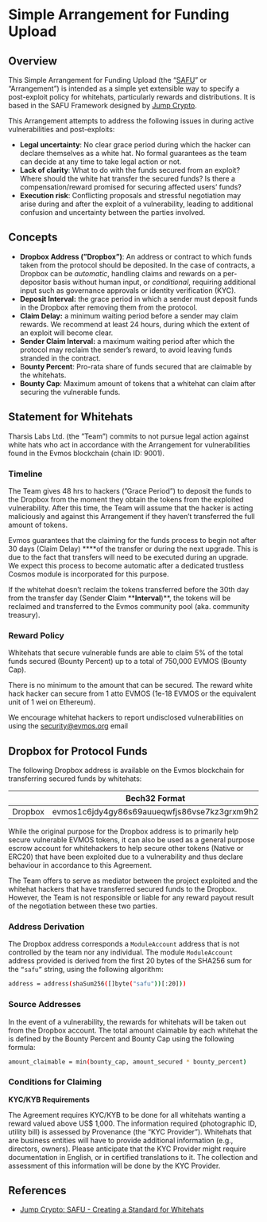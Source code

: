 # Simple Arrangement for Funding Upload

## Overview

This Simple Arrangement for Funding Upload (the “[SAFU](https://jumpcrypto.com/safu-creating-a-standard-for-whitehats/)” or “Arrangement”) is intended as a simple yet extensible way to specify a post-exploit policy for whitehats, particularly rewards and distributions. It is based in the SAFU Framework designed by [Jump Crypto](https://jumpcrypto.com/).

This Arrangement attempts to address the following issues in during active vulnerabilities and post-exploits:

- **Legal uncertainty**: No clear grace period during which the hacker can declare themselves as a white hat. No formal guarantees as the team can decide at any time to take legal action or not.
- **Lack of clarity**: What to do with the funds secured from an exploit? Where should the white hat transfer the secured funds? Is there a compensation/reward promised for securing affected users’ funds?
- **Execution risk**: Conflicting proposals and stressful negotiation may arise during and after the exploit of a vulnerability, leading to additional confusion and uncertainty between the parties involved.

## Concepts

- **Dropbox Address (”Dropbox”)**: An address or contract to which funds taken from the protocol should be deposited. In the case of contracts, a Dropbox can be *automatic*, handling claims and rewards on a per-depositor basis without human input, or *conditional*, requiring additional input such as governance approvals or identity verification (KYC).
- **Deposit Interval:** the grace period in which a sender must deposit funds in the Dropbox after removing them from the protocol.
- **Claim Delay:** a minimum waiting period before a sender may claim rewards. We recommend at least 24 hours, during which the extent of an exploit will become clear.
- **Sender Claim Interval:** a maximum waiting period after which the protocol may reclaim the sender’s reward, to avoid leaving funds stranded in the contract.
- B**ounty Percent**: Pro-rata share of funds secured that are claimable by the whitehats.
- **Bounty Cap**: Maximum amount of tokens that a whitehat can claim after securing the vulnerable funds.

## Statement for Whitehats

Tharsis Labs Ltd. (the ”Team”) commits to not pursue legal action against white hats who act in accordance with the Arrangement for vulnerabilities found in the Evmos blockchain (chain ID: 9001).

### Timeline

The Team gives 48 hrs to hackers (”Grace Period”) to deposit the funds to the Dropbox from the moment they obtain the tokens from the exploited vulnerability. After this time, the Team will assume that the hacker is acting maliciously and against this Arrangement if they haven’t transferred the full amount of tokens.

Evmos guarantees that the claiming for the funds process to begin not after 30 days (Claim Delay) ****of the transfer or during the next upgrade. This is due to the fact that transfers will need to be executed during an upgrade. We expect this process to become automatic after a dedicated trustless Cosmos module is incorporated for this purpose.

If the whitehat doesn’t reclaim the tokens transferred before the 30th day from the transfer day (Sender **C**laim ****Interval**)**, the tokens will be reclaimed and transferred to the Evmos community pool (aka. community treasury).

### Reward Policy

Whitehats that secure vulnerable funds are able to claim 5% of the total funds secured (Bounty Percent) up to a total of 750,000 EVMOS (Bounty Cap).

There is no minimum to the amount that can be secured. The reward white hack hacker can secure from 1 atto EVMOS (1e-18 EVMOS or the equivalent unit of 1 wei on Ethereum).

We encourage whitehat hackers to report undisclosed vulnerabilities on using the [security@evmos.org](mailto:security@evmos.org) email

## Dropbox for Protocol Funds

The following Dropbox address is available on the Evmos blockchain for transferring secured funds by whitehats:

|         | Bech32 Format                                | Hex Format                                 |
| ------- | -------------------------------------------- | ------------------------------------------ |
| Dropbox | evmos1c6jdy4gy86s69auueqwfjs86vse7kz3grxm9h2 | 0xc6A4d255043ea1A2F79CC81c9940FA6433eb0A28 |

While the original purpose for the Dropbox address is to primarily help secure vulnerable EVMOS tokens, it can also be used as a general purpose escrow account for whitehackers to help secure other tokens (Native or ERC20) that have been exploited due to a vulnerability and thus declare behaviour in accordance to this Agreement.

The Team offers to serve as mediator between the project exploited and the whitehat hackers that have transferred secured funds to the Dropbox. However, the Team is not responsible or liable for any reward payout result of the negotiation between these two parties.

### Address Derivation

The Dropbox address corresponds a `ModuleAccount` address that is not controlled by the team nor any individual. The module `ModuleAccount` address provided is derived from the first 20 bytes of the SHA256 sum for the `“safu”` string, using the following algorithm:

```bash
address = address(shaSum256([]byte("safu"))[:20]))
```

### Source Addresses

In the event of a vulnerability, the rewards for whitehats will be taken out from the Dropbox account. The total amount claimable by each whitehat the is defined by the Bounty Percent and Bounty Cap using the following formula:

```bash
amount_claimable = min(bounty_cap, amount_secured * bounty_percent)
```

### Conditions for Claiming

**KYC/KYB Requirements**

The Agreement requires KYC/KYB to be done for all whitehats wanting a reward valued above US$ 1,000. The information required (photographic ID, utility bill) is assessed by Provenance (the “KYC Provider”). Whitehats that are business entities will have to provide additional information (e.g., directors, owners). Please anticipate that the KYC Provider might require documentation in English, or in certified translations to it. The collection and assessment of this information will be done by the KYC Provider.

## References

- [Jump Crypto: SAFU - Creating a Standard for Whitehats](https://jumpcrypto.com/safu-creating-a-standard-for-whitehats/)
